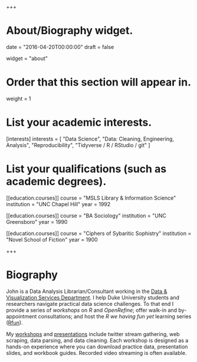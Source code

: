 +++
# About/Biography widget.

date = "2016-04-20T00:00:00"
draft = false

widget = "about"

# Order that this section will appear in.
weight = 1

# List your academic interests.
[interests]
  interests = [
    "Data Science",
    "Data: Cleaning, Engineering, Analysis",
    "Reproducibility",
    "Tidyverse / R / RStudio / git"
  ]

# List your qualifications (such as academic degrees).
[[education.courses]]
  course = "MSLS Library & Information Science"
  institution = "UNC Chapel Hill"
  year = 1992

[[education.courses]]
  course = "BA Sociology"
  institution = "UNC Greensboro"
  year = 1990

[[education.courses]]
  course = "Ciphers of Sybaritic Sophistry"
  institution = "Novel School of Fiction"
  year = 1900
 
+++

# Biography

John is a Data Analysis Librarian/Consultant working in the [Data & Visualization Services Department](//library.duke.edu/data).  I help Duke University students and researchers navigate practical data science challenges.  To that end I provide a series of *workshops* on *R* and *OpenRefine*; offer walk-in and by-appointment consultations; and host the *R we having fun yet* learning series ([Rfun](//rfun.netlify.com/)). 

My [workshops](#publications_selected) and [presentations](#presentations) include twitter stream gathering, web scraping, data parsing, and data cleaning. Each workshop is designed as a hands-on experience where you can download  practice data, presentation slides, and workbook guides.  Recorded video streaming is often available. 